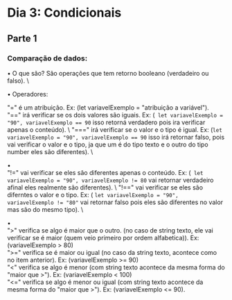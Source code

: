 # Dia 3: Condicionais

## Parte 1

### Comparação de dados:

• O que são? São operações que tem retorno booleano (verdadeiro ou falso). \

• Operadores:

"=" é um atribuição. Ex: (let variavelExemplo = "atribuição a variável"). \
"==" irá verificar se os dois valores são iguais. Ex: (``` let variavelExemplo = "90", variavelExemplo == 90``` isso retorná verdadero pois ira verificar apenas o conteúdo). \ 
"===" irá verificar se o valor e o tipo é igual. Ex: (```let variavelExemplo = "90", variavelExemplo == 90``` isso irá retornar falso, pois vai verificar o valor e o tipo, ja que um é do tipo texto e o outro do tipo number eles são diferentes). \

• \
"!=" vai verificar se eles são diferentes apenas o conteúdo. Ex: (``` let variavelExemplo = "90", variavelExemplo != 80``` vai retornar verdadeiro afinal eles realmente são diferentes). \ 
"!==" vai verificar se eles são diferntes o valor e o tipo. Ex: ( ```let variavelExemplo = "90", variavelExemplo != "80"``` vai retornar falso pois eles são diferentes no valor mas são do mesmo tipo). \

• \
">" verifica se algo é maior que o outro. (no caso de string texto, ele vai verificar se é maior (quem veio primeiro por ordem alfabetica)). Ex: (variavelExemplo > 80) \
">=" verifica se é maior ou igual (no caso da string texto, acontece como no item anterior). Ex: (variavelExemplo >= 90) \
"<" verifica se algo é menor (com string texto acontece da mesma forma do "maior que >"). Ex: (variavelExemplo < 100) \
"<=" verifica se algo é menor ou igual (com string texto acontece da mesma forma do "maior que >"). Ex: (variavelExemplo <= 90).
